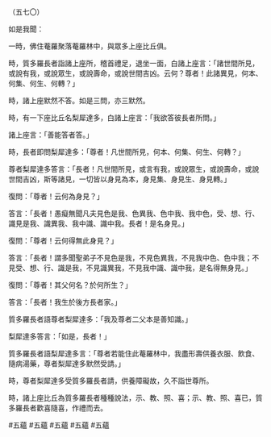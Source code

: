 （五七〇）

如是我聞：

一時，佛住菴羅聚落菴羅林中，與眾多上座比丘俱。

時，質多羅長者詣諸上座所，稽首禮足，退坐一面，白諸上座言：「諸世間所見，或說有我，或說眾生，或說壽命，或說世間吉凶。云何？尊者！此諸異見，何本、何集、何生、何轉？」

時，諸上座默然不答。如是三問，亦三默然。

時，有一下座比丘名梨犀達多，白諸上座言：「我欲答彼長者所問。」

諸上座言：「善能答者答。」

時，長者即問梨犀達多：「尊者！凡世間所見，何本、何集、何生、何轉？」

尊者梨犀達多答言：「長者！凡世間所見，或言有我，或說眾生，或說壽命，或說世間吉凶，斯等諸見，一切皆以身見為本，身見集、身見生、身見轉。」

復問：「尊者！云何為身見？」

答言：「長者！愚癡無聞凡夫見色是我、色異我、色中我、我中色，受、想、行、識見是我、識異我、我中識、識中我。長者！是名身見。」

復問：「尊者！云何得無此身見？」

答言：「長者！謂多聞聖弟子不見色是我，不見色異我，不見我中色、色中我；不見受、想、行、識是我，不見識異我，不見我中識、識中我，是名得無身見。」

復問：「尊者！其父何名？於何所生？」

答言：「長者！我生於後方長者家。」

質多羅長者語尊者梨犀達多：「我及尊者二父本是善知識。」

梨犀達多答言：「如是，長者！」

質多羅長者語梨犀達多言：「尊者若能住此菴羅林中，我盡形壽供養衣服、飲食、隨病湯藥，尊者梨犀達多默然受請。」

時，尊者梨犀達多受質多羅長者請，供養障礙故，久不詣世尊所。

時，諸上座比丘為質多羅長者種種說法，示、教、照、喜；示、教、照、喜已，質多羅長者歡喜隨喜，作禮而去。





#五蘊
#五蘊
#五蘊
#五蘊
#五蘊

